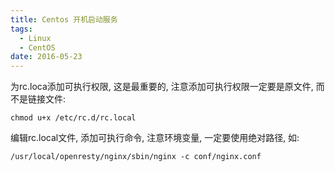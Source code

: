 ```yaml
---
title: Centos 开机启动服务
tags:
  - Linux
  - CentOS
date: 2016-05-23
---
```


为rc.loca添加可执行权限,  这是最重要的, 注意添加可执行权限一定要是原文件, 而不是链接文件:
```
chmod u+x /etc/rc.d/rc.local
```

<!-- more -->

编辑rc.local文件, 添加可执行命令, 注意环境变量, 一定要使用绝对路径, 如:
```
/usr/local/openresty/nginx/sbin/nginx -c conf/nginx.conf
```
